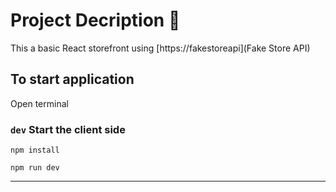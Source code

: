 # Project Decription 🛒
This a basic React storefront using [https://fakestoreapi](Fake Store API)

## To start application

Open terminal

### `dev` Start the client side

```
npm install
```

```
npm run dev
```

---
